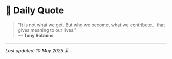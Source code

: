 # 📜 Daily Quote

> "It is not what we get. But who we become, what we contribute... that gives meaning to our lives."  
> — **Tony Robbins**

---

_Last updated: 10 May 2025 ⏳_
